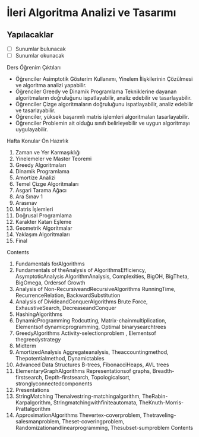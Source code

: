 # İleri Algoritma Analizi ve Tasarımı

## Yapılacaklar

- [ ] Sunumlar bulunacak
- [ ] Sunumlar okunacak

Ders Öğrenim Çıktıları

- Öğrenciler Asimptotik Gösterim Kullanımı, Yinelem İlişkilerinin Çözülmesi ve algoritma analizi yapabilir.
- Öğrenciler Greedy ve Dinamik Programlama Tekniklerine dayanan algoritmaların doğruluğunu ispatlayabilir, analiz edebilir ve tasarlayabilir.
- Öğrenciler Çizge algoritmaların doğruluğunu ispatlayabilir, analiz edebilir ve tasarlayabilir.
- Öğrenciler, yüksek başarımlı matris işlemleri algoritmaları tasarlayabilir.
- Öğrenciler Problemin ait olduğu sınıfı belirleyebilir ve uygun algoritmayı uygulayabilir.

Hafta Konular Ön Hazırlık

1. Zaman ve Yer Karmaşıklığı
2. Yinelemeler ve Master Teoremi
3. Greedy Algoritmaları
4. Dinamik Programlama
5. Amortize Analizi
6. Temel Çizge Algoritmaları
7. Asgari Tarama Ağacı
8. Ara Sınav 1
9. Arasınav
10. Matris İşlemleri
11. Doğrusal Programlama
12. Karakter Katarı Eşleme
13. Geometrik Algoritmalar
14. Yaklaşım Algoritmaları
15. Final

Contents

1. Fundamentals forAlgorithms
2. Fundamentals of theAnalysis of AlgorithmsEfficiency, AsymptoticAnalysis
   AlgorithmAnalysis, Complexities, BigOH, BigTheta, BigOmega,
   Ordersof Growth
3. Analysis of Non-RecursiveandRecursiveAlgorithms
   RunningTime, RecurrenceRelation, BackwardSubstitution
4. Analysis of DivideandConquerAlgorithms
   Brute Force, ExhaustiveSearch, DecreaseandConquer
5. HashingAlgorithms
6. DynamicProgramming
   Rodcutting, Matrix-chainmultiplication, Elementsof dynamicprogramming,
   Optimal binarysearchtrees
7. GreedyAlgorithms
   Activity-selectionproblem , Elementsof thegreedystrategy
8. Midterm
9. AmortizedAnalysis
   Aggregateanalysis, Theaccountingmethod, Thepotentialmethod, Dynamictables
10. Advanced Data Structures
    B-trees, FibonacciHeaps, AVL trees
11. ElementaryGraphAlgorithms
    Representationsof graphs, Breadth-firstsearch, Depth-firstsearch, Topologicalsort, stronglyconnectedcomponents
12. Presentations
13. StringMatching
    Thenaivestring-matchingalgorithm, TheRabin-Karpalgorithm, Stringmatchingwithfiniteautomata, TheKnuth-Morris-Prattalgorithm
14. ApproximationAlgorithms
    Thevertex-coverproblem, Thetraveling-salesmanproblem, Theset-coveringproblem, Randomizationandlinearprogramming, Thesubset-sumproblem
    Contents
